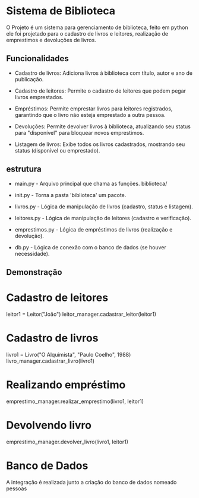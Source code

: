
# Sistema de Biblioteca


O Projeto é um sistema para gerenciamento de biblioteca, feito em python ele foi projetado para o cadastro de livros e leitores, realização de emprestimos e devoluções de livros.



## Funcionalidades

- Cadastro de livros: Adiciona livros à biblioteca com título, autor e ano de publicação.

- Cadastro de leitores: Permite o cadastro de leitores que podem pegar livros emprestados.

- Empréstimos: Permite emprestar livros para leitores registrados, garantindo que o livro não esteja emprestado a outra pessoa.

- Devoluções: Permite devolver livros à biblioteca, atualizando seu status para "disponível" para bloquear novos emprestimos.

- Listagem de livros: Exibe todos os livros cadastrados, mostrando seu status (disponível ou emprestado).



## estrutura

- main.py - Arquivo principal que chama as funções.
biblioteca/

- init.py - Torna a pasta 'biblioteca' um pacote.

- livros.py - Lógica de manipulação de livros (cadastro, status e listagem).

- leitores.py - Lógica de manipulação de leitores (cadastro e verificação).

- emprestimos.py - Lógica de empréstimos de livros (realização e devolução).

- db.py - Lógica de conexão com o banco de dados (se houver necessidade).




## Demonstração

# Cadastro de leitores
leitor1 = Leitor("João")
leitor_manager.cadastrar_leitor(leitor1)

# Cadastro de livros
livro1 = Livro("O Alquimista", "Paulo Coelho", 1988)
livro_manager.cadastrar_livro(livro1)

# Realizando empréstimo
emprestimo_manager.realizar_emprestimo(livro1, leitor1)

# Devolvendo livro
emprestimo_manager.devolver_livro(livro1, leitor1)

# Banco de Dados

A integração é realizada junto a criação do banco de dados nomeado pessoas